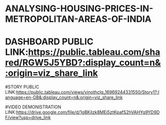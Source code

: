 # ANALYSING-HOUSING-PRICES-IN-METROPOLITAN-AREAS-OF-INDIA


# DASHBOARD PUBLIC LINK:https://public.tableau.com/shared/RGW5J5YBD?:display_count=n&:origin=viz_share_link

#STORY PUBLIC LINK:https://public.tableau.com/views/vinothclg_16969244331550/Story1?:language=en-GB&:display_count=n&:origin=viz_share_link

#VIDEO DEMONISTRATION LINK:https://drive.google.com/file/d/1gBKilzk8MEi5ztKpafS2hVAHYg9YD9DF/view?usp=drive_link

